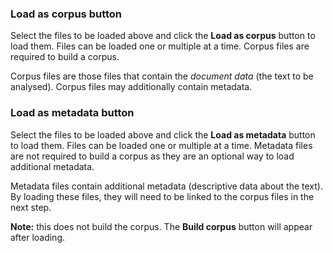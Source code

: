 ### Load as corpus button

Select the files to be loaded above and click the **Load as corpus** button to load them. Files can be loaded one or multiple at a time. Corpus files are required to build a corpus.

Corpus files are those files that contain the _document data_ (the text to be analysed). Corpus files may additionally contain metadata.

### Load as metadata button

Select the files to be loaded above and click the **Load as metadata** button to load them. Files can be loaded one or multiple at a time. Metadata files are not required to build a corpus as they are an optional way to load additional metadata.

Metadata files contain additional metadata (descriptive data about the text). By loading these files, they will need to be linked to the corpus files in the next step.

**Note:** this does not build the corpus. The **Build corpus** button will appear after loading.